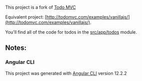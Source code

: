 
This project is a fork of [Todo MVC](http://todomvc.com/)


Equivalent project: [http://todomvc.com/examples/vanillajs/](http://todomvc.com/examples/vanillajs/).

You'll find all of the code for todos in the [src/app/todos](https://github.com/labcorp-clinical-development/coding-assessment/tree/master/src/app/todos) module.

## Notes:

### Angular CLI

This project was generated with [Angular CLI](https://github.com/angular/angular-cli) version 12.2.2
